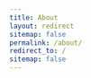 ```yaml
---
title: About
layout: redirect
sitemap: false
permalink: /about/
redirect_to: /
sitemap: false
---
```

